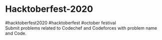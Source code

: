 # Hacktoberfest-2020
#hacktoberfest2020 #hacktoberfest #october festival
</br>Submit problems related to Codechef and Codeforces with problem name and Code.
